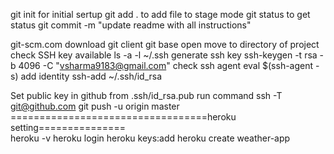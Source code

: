 
git init for initial sertup
git add . to add file to stage mode
git status to get status
git commit -m "update readme with all instructions"


git-scm.com download git client
git base open
move to directory of project
check SSH key available ls -a -l ~/.ssh
generate ssh key ssh-keygen -t rsa  -b 4096 -C "vsharma9183@gmail.com"
check ssh agent eval $(ssh-agent -s)
add identity ssh-add ~/.ssh/id_rsa

Set public  key in github from .ssh/id_rsa.pub 
run command ssh -T git@github.com
git push -u origin master
==================================heroku setting===============\
heroku -v
heroku login
heroku keys:add
heroku create weather-app